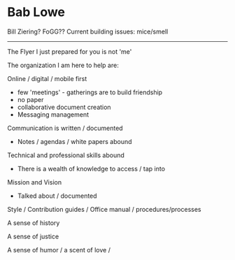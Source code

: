 
# Bab Lowe


Bill Ziering?
FoGG??
Current building issues: mice/smell

***

The Flyer I just prepared for you is not 'me'


The organization I am here to help are:

Online / digital / mobile first

* few 'meetings' - gatherings are to build friendship
* no paper
* collaborative document creation
* Messaging management


Communication is written / documented
* Notes / agendas / white papers abound


Technical and professional skills abound
* There is a wealth of knowledge to access / tap into


Mission and Vision
* Talked about / documented


Style / Contribution guides / Office manual / procedures/processes


A sense of history


A sense of justice


A sense of humor / a scent of love /

